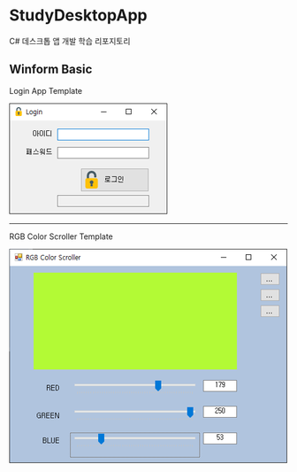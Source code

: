 # StudyDesktopApp
C# 데스크톱 앱 개발 학습 리포지토리

## Winform Basic

Login App Template

<img src =https://github.com/vustkdgus/StudyDesktopApp/blob/main/image/Login.png > </img>

<hr>

RGB Color Scroller Template

<img src =https://github.com/vustkdgus/StudyDesktopApp/blob/main/image/RGB%20Color%20Scroller.png > </img>
